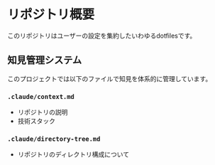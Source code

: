 # リポジトリ概要

このリポジトリはユーザーの設定を集約したいわゆるdotfilesです。

## 知見管理システム
このプロジェクトでは以下のファイルで知見を体系的に管理しています。

### `.claude/context.md`

- リポジトリの説明
- 技術スタック

### `.claude/directory-tree.md`

- リポジトリのディレクトリ構成について
